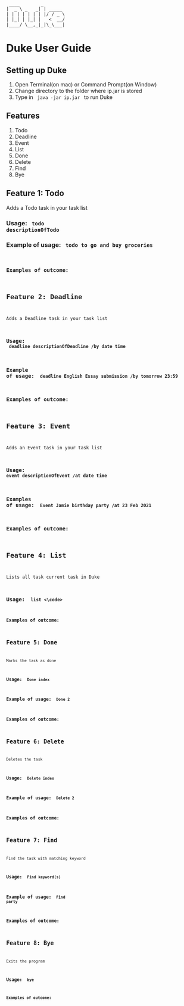    ```
    ____        _        
   |  _ \ _   _| | _____ 
   | | | | | | | |/ / _ \
   | |_| | |_| |   <  __/
   |____/ \__,_|_|\_\___|
   ```
# Duke User Guide


## Setting up Duke
1. Open Terminal(on mac) or Command Prompt(on Window)
2. Change directory to the folder where ip.jar is stored
3. Type in <code> java -jar ip.jar </code> to run Duke


## Features
1. Todo
2. Deadline
3. Event
4. List
5. Done
6. Delete
7. Find
8. Bye


## Feature 1: Todo
Adds a Todo task in your task list
### Usage: <code> todo descriptionOfTodo </code>
### Example of usage: <code> todo to go and buy groceries
### Examples of outcome:


## Feature 2: Deadline
Adds a Deadline task in your task list
### Usage: <code> deadline descriptionOfDeadline /by date time</code>
### Example of usage: <code> deadline English Essay submission /by tomorrow 23:59 </code>
### Examples of outcome:


## Feature 3: Event
Adds an Event task in your task list
### Usage: <code> event descriptionOfEvent /at date time </code>
### Examples of usage: <code> Event Jamie birthday party /at 23 Feb 2021 </code>
### Examples of outcome:



##  Feature 4: List
Lists all task current task in Duke
### Usage: <code> list <\code>
### Examples of outcome:


## Feature 5: Done 
Marks the task as done
### Usage: <code> Done index </code>
### Example of usage: <code> Done 2 </code>
### Examples of outcome:


## Feature 6: Delete
Deletes the task
### Usage: <code> Delete index </code>
### Example of usage: <code> Delete 2 </code>
### Examples of outcome:


## Feature 7: Find
Find the task with matching keyword
### Usage: <code> Find keyword(s) </code>
### Example of usage: <code> Find party </code>
### Examples of outcome:


## Feature 8: Bye
Exits the program
### Usage: <code> bye </bye>
### Examples of outcome:












